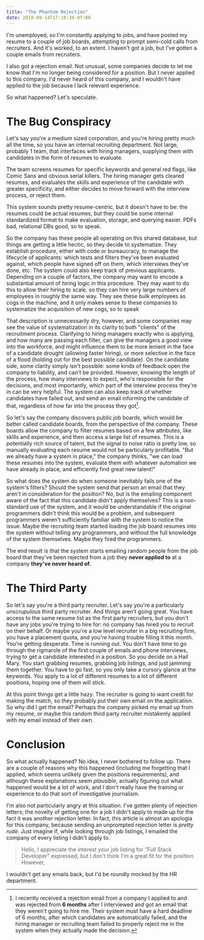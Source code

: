 ```yaml
---
title: "The Phantom Rejection"
date: 2018-09-14T17:10:34-07:00
---
```


I'm unemployed, so I'm constantly applying to jobs, and have posted my resume to
a couple of job boards, attempting to prompt semi-cold calls from recruiters.
And it's worked, to an extent. I haven't got a job, but I've gotten a couple
emails from recruiters.

I also got a rejection email. Not unusual, some companies decide to let me know
that I'm no longer being considered for a position. But I never applied to this
company. I'd never heard of this company, and I wouldn't have applied to the job
because I lack relevant experience.

So what happened? Let's speculate.

# The Bug Conspiracy

Let's say you're a medium sized corporation, and you're hiring pretty much all
the time, so you have an internal recruiting department. Not large, probably 1
team, that interfaces with hiring managers, supplying them with candidates in
the form of resumes to evaluate.

The team screens resumes for specific keywords and general red flags, like Comic
Sans and obvious serial killers. The hiring manager gets cleared resumes, and
evaluates the skills and experience of the candidate with greater specificity,
and either decides to move forward with the interview process, or reject them.

This system sounds pretty resume-centric, but it doesn't have to be: the resumes
could be actual resumes, but they could be some internal standardized format to
make evaluation, storage, and querying easier. PDFs bad, relational DBs good, so
to speak.

So the company has these people all operating on this shared database, but
things are getting a little hectic, so they decide to systematize. They
establish procedure, either with code or bureaucracy, to manage the lifecycle of
applicants: which tests and filters they've been evaluated against, which
people have signed off on them, which interviews they've done, etc. The system
could also keep track of previous applicants. Depending on
a couple of factors, the company may want to encode a substantial amount of
hiring logic in this procedure. They may want to do this to allow their hiring
to scale, so they can hire very large numbers of employees in roughly the same
way. They see these bulk employees as cogs in the machine, and it only makes
sense to these companies to systematize the acquisition of new cogs, so to
speak

That description is unnecessarily dry, however, and some companies may
see the value of systematization in its clarity to both "clients" of the
recruitment process. Clarifying to hiring managers exactly who is applying, and
how many are passing each filter, can give the managers a good view into the
workforce, and might influence them to be more lenient in the face of a
candidate drought (allowing faster hiring), or more selective in the face of a
flood (holding out for the best possible candidate). On the candidate side, some
clarity simply isn't possible: some kinds of feedback open the company to
liability, and can't be provided. However, knowing the length of the process,
how many interviews to expect, who's responsible for the decisions, and most
importantly, which part of the interview process they're in can be very helpful. The system can also
keep track of whether candidates have failed out, and send an email informing
the candidate of that, regardless of how far into the process they got[^0].

So let's say the company discovers public job boards, which would be better
called candidate boards, from the perspective of the company. These boards allow
the company to filter resumes based on a few attributes, like skills and
experience, and then access a large list of resumes. This is a potentially rich
source of talent, but the signal to noise ratio is pretty low, so manually
evaluating each resume would not be particularly profitable. "But we already have
a system in place," the company thinks, "we can load these resumes into the
system, evaluate them with whatever automation we have already in place, and
efficiently find great new talent!"

So what does the system do when someone inevitably fails one of the system's
filters? Should the system send that person an email that they aren't in
consideration for the position? No, but is the emailing component aware of the
fact that this candidate didn't apply themselves? This is a non-standard use of
the system, and it would be understandable if the original programmers didn't
think this would be a problem, and subsequent programmers weren't sufficiently
familiar with the system to notice the issue. Maybe the recruiting team started
loading the job board resumes into the system without telling any programmers,
and without the full knowledge of the system themselves. Maybe they fired the
programmers.

The end result is that the system starts emailing random people from the job
board that they've been rejected from a job they __never applied to__ at a company
__they've never heard of__.

# The Third Party

So let's say you're a third party recruiter. Let's say you're a particularly
_unscrupulous_ third party recruiter. And things aren't going great. You have
access to the same resume list as the first party recruiters, but you don't have
any jobs you're trying to hire for: no company has hired you to recruit on their
behalf. Or maybe you're a low level recruiter in a big recruiting firm, you
have a placement quota, and you're having trouble filling it this month. You're
getting desperate. Time is running out. You don't have time to go through the
rigmarole of the first couple of emails and phone interviews, trying to get a
candidate interested in a position. So you decide on a Hail Mary. You start
grabbing resumes, grabbing job listings, and just jamming them together. You
have to go fast, so you only take a cursory glance at the keywords. You apply to
a lot of different resumes to a lot of different positions, hoping one of them
will stick.

At this point things get a little hazy. The recruiter is going to want credit
for making the match, so they probably put their own email on the application.
So why did I get the email? Perhaps the company picked my email up from my
resume, or maybe this random third party recruiter mistakenly applied with my
email instead of their own.

# Conclusion

So what actually happened? No idea, I never bothered to follow up. There are a
couple of reasons why this happened (including me forgetting that I applied,
which seems unlikely given the positions requirements), and although these
explanations seem _plausible_, actually figuring out what happened would be a
lot of work, and I don't really have the training or experience to do that sort
of investigative journalism.

I'm also not particularly angry at this situation. I've gotten plenty of
rejection letters; the novelty of getting one for a job I didn't apply to made
up for the fact it was another rejection letter. In fact, this article is almost
an apologia for this company, because sending an unprompted rejection letter is
_pretty rude_. Just imagine if, while looking through job listings, I emailed
the company of every listing I didn't apply to.

>Hello, I appreciate the interest your job listing for "Full Stack Developer"
>expressed, but I don't think I'm a great fit for the position. However,

I wouldn't get any emails back, but I'd be roundly mocked by the HR department.

[^0]: I recently received a rejection email from a company I applied to and was
    rejected from __6 months__ after I interviewed and got an email that they
    weren't going to hire me. Their system must have a hard deadline of 6
    months, after which candidates are automatically failed, and the hiring
    manager or recruiting team failed to properly reject me in the system when
    they actually made the decision.
